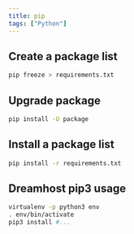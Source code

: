 ```yaml
---
title: pip
tags: ["Python"]
---
```


## Create a package list

```bash
pip freeze > requirements.txt
```

## Upgrade package

```bash
pip install -U package
```

## Install a package list

```bash
pip install -r requirements.txt
```

## Dreamhost pip3 usage
```bash
virtualenv -p python3 env
. env/bin/activate
pip3 install #...
```
